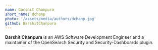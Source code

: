 ```yaml
---
name: Darshit Chanpura
short_name: dchanp
photo: '/assets/media/authors/dchanp.jpg'
github: DarshitChanpura
---
```


**Darshit Chanpura** is an AWS Software Development Engineer and a maintainer of the OpenSearch Security and Security-Dashboards plugin.

